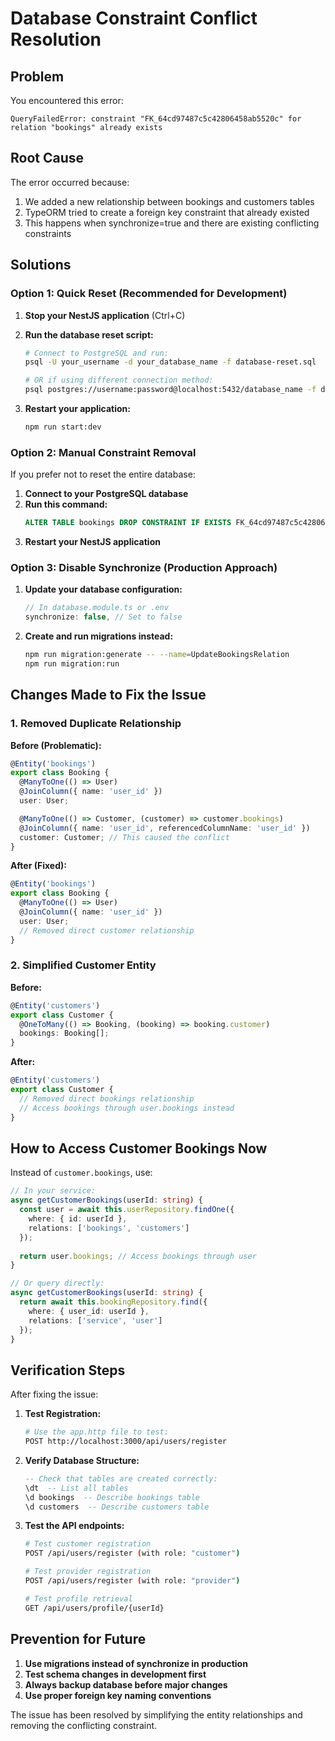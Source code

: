 # Database Constraint Conflict Resolution

## Problem
You encountered this error:
```
QueryFailedError: constraint "FK_64cd97487c5c42806458ab5520c" for relation "bookings" already exists
```

## Root Cause
The error occurred because:
1. We added a new relationship between bookings and customers tables
2. TypeORM tried to create a foreign key constraint that already existed
3. This happens when synchronize=true and there are existing conflicting constraints

## Solutions

### Option 1: Quick Reset (Recommended for Development)

1. **Stop your NestJS application** (Ctrl+C)

2. **Run the database reset script:**
   ```bash
   # Connect to PostgreSQL and run:
   psql -U your_username -d your_database_name -f database-reset.sql
   
   # OR if using different connection method:
   psql postgres://username:password@localhost:5432/database_name -f database-reset.sql
   ```

3. **Restart your application:**
   ```bash
   npm run start:dev
   ```

### Option 2: Manual Constraint Removal

If you prefer not to reset the entire database:

1. **Connect to your PostgreSQL database**
2. **Run this command:**
   ```sql
   ALTER TABLE bookings DROP CONSTRAINT IF EXISTS FK_64cd97487c5c42806458ab5520c;
   ```
3. **Restart your NestJS application**

### Option 3: Disable Synchronize (Production Approach)

1. **Update your database configuration:**
   ```typescript
   // In database.module.ts or .env
   synchronize: false, // Set to false
   ```

2. **Create and run migrations instead:**
   ```bash
   npm run migration:generate -- --name=UpdateBookingsRelation
   npm run migration:run
   ```

## Changes Made to Fix the Issue

### 1. Removed Duplicate Relationship
**Before (Problematic):**
```typescript
@Entity('bookings')
export class Booking {
  @ManyToOne(() => User)
  @JoinColumn({ name: 'user_id' })
  user: User;

  @ManyToOne(() => Customer, (customer) => customer.bookings)
  @JoinColumn({ name: 'user_id', referencedColumnName: 'user_id' })
  customer: Customer; // This caused the conflict
}
```

**After (Fixed):**
```typescript
@Entity('bookings')
export class Booking {
  @ManyToOne(() => User)
  @JoinColumn({ name: 'user_id' })
  user: User;
  // Removed direct customer relationship
}
```

### 2. Simplified Customer Entity
**Before:**
```typescript
@Entity('customers')
export class Customer {
  @OneToMany(() => Booking, (booking) => booking.customer)
  bookings: Booking[];
}
```

**After:**
```typescript
@Entity('customers')
export class Customer {
  // Removed direct bookings relationship
  // Access bookings through user.bookings instead
}
```

## How to Access Customer Bookings Now

Instead of `customer.bookings`, use:

```typescript
// In your service:
async getCustomerBookings(userId: string) {
  const user = await this.userRepository.findOne({
    where: { id: userId },
    relations: ['bookings', 'customers']
  });
  
  return user.bookings; // Access bookings through user
}

// Or query directly:
async getCustomerBookings(userId: string) {
  return await this.bookingRepository.find({
    where: { user_id: userId },
    relations: ['service', 'user']
  });
}
```

## Verification Steps

After fixing the issue:

1. **Test Registration:**
   ```bash
   # Use the app.http file to test:
   POST http://localhost:3000/api/users/register
   ```

2. **Verify Database Structure:**
   ```sql
   -- Check that tables are created correctly:
   \dt  -- List all tables
   \d bookings  -- Describe bookings table
   \d customers  -- Describe customers table
   ```

3. **Test the API endpoints:**
   ```bash
   # Test customer registration
   POST /api/users/register (with role: "customer")
   
   # Test provider registration  
   POST /api/users/register (with role: "provider")
   
   # Test profile retrieval
   GET /api/users/profile/{userId}
   ```

## Prevention for Future

1. **Use migrations instead of synchronize in production**
2. **Test schema changes in development first**
3. **Always backup database before major changes**
4. **Use proper foreign key naming conventions**

The issue has been resolved by simplifying the entity relationships and removing the conflicting constraint.
